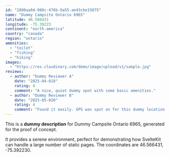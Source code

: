 ```yaml
---
id: "2880aa8d-980c-476b-9a55-ae43cbe15075"
name: "Dummy Campsite Ontario 6965"
latitude: 46.566431
longitude: -75.39223
continent: "north-america"
country: "canada"
region: "ontario"
amenities:
  - "toilet"
  - "fishing"
  - "hiking"
images:
  - "https://res.cloudinary.com/demo/image/upload/v1/sample.jpg"
reviews:
  - author: "Dummy Reviewer A"
    date: "2025-04-018"
    rating: 4
    comment: "A nice, quiet dummy spot with some basic amenities."
  - author: "Dummy Reviewer B"
    date: "2025-05-020"
    rating: 4
    comment: "Found it easily. GPS was spot on for this dummy location."
---
```


This is a **dummy description** for Dummy Campsite Ontario 6965, generated for the proof of concept.

It provides a serene environment, perfect for demonstrating how SvelteKit can handle a large number of static pages. The coordinates are 46.566431, -75.392230.
